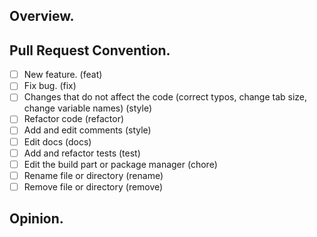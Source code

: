 ## Overview.

<!---- Resolves: #(Isuue Number) [FEAT] ... -->

## Pull Request Convention.

- [ ] New feature. (feat)
- [ ] Fix bug. (fix)
- [ ] Changes that do not affect the code (correct typos, change tab size, change variable names) (style)
- [ ] Refactor code (refactor)
- [ ] Add and edit comments (style)
- [ ] Edit docs (docs)
- [ ] Add and refactor tests (test)
- [ ] Edit the build part or package manager (chore)
- [ ] Rename file or directory (rename)
- [ ] Remove file or directory (remove)

## Opinion.